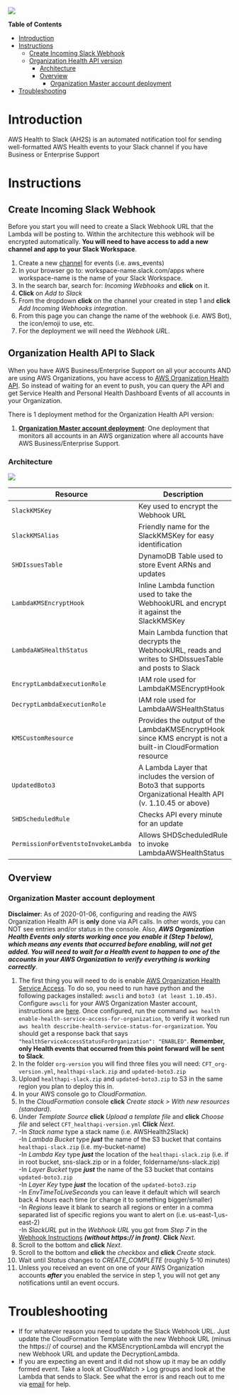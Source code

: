 
![](https://github.com/jordanaroth/awsHealthToSlack/blob/master/assets/ah2s_logo.png?raw=true)


**Table of Contents**

- [Introduction](#introduction)
- [Instructions](#instructions)
  * [Create Incoming Slack Webhook](#create-incoming-slack-webhook)
  * [Organization Health API version](#organization-health-api-to-slack)
    + [Architecture](#architecture-1)
    + [Overview](#overview-1)
      - [Organization Master account deployment](#organization-master-account-deployment)
- [Troubleshooting](#troubleshooting)

# Introduction
AWS Health to Slack (AH2S) is an automated notification tool for sending well-formatted AWS Health events to your Slack channel if you have Business or Enterprise Support

# Instructions
## Create Incoming Slack Webhook
Before you start you will need to create a Slack Webhook URL that the Lambda will be posting to. Within the architecture this webhook will be encrypted automatically. **You will need to have access to add a new channel and app to your Slack Workspace**.

1. Create a new [channel](https://slack.com/help/articles/201402297-Create-a-channel) for events (i.e. aws_events)
2. In your browser go to: workspace-name.slack.com/apps where workspace-name is the name of your Slack Workspace.
3. In the search bar, search for: *Incoming Webhooks* and **click** on it.
4. **Click** on *Add to Slack*
5. From the dropdown **click** on the channel your created in step 1 and **click** *Add Incoming Webhooks integration*.
6. From this page you can change the name of the webhook (i.e. AWS Bot), the icon/emoji to use, etc.
7. For the deployment we will need the *Webhook URL*.

## Organization Health API to Slack
When you have AWS Business/Enterprise Support on all your accounts AND are using AWS Organizations, you have access to [AWS Organization Health API](https://docs.aws.amazon.com/health/latest/APIReference/Welcome.html). So instead of waiting for an event to push, you can query the API and get Service Health and Personal Health Dashboard Events of all accounts in your Organization.

There is 1 deployment method for the Organization Health API version:

1. [**Organization Master account deployment**](#organization-health-api-version): One deployment that monitors all accounts in an AWS organization where all accounts have AWS Business/Enterprise Support.

### Architecture
![](https://github.com/jordanaroth/awsHealthToSlack/blob/master/assets/org-version.png?raw=true)

| Resource | Description                    |
| ------------- | ------------------------------ |
| `SlackKMSKey`      | Key used to encrypt the Webhook URL       |
| `SlackKMSAlias`   | Friendly name for the SlackKMSKey for easy identification     |
| `SHDIssuesTable`   | DynamoDB Table used to store Event ARNs and updates     |
| `LambdaKMSEncryptHook`      | Inline Lambda function used to take the WebhookURL and encrypt it against the SlackKMSKey       |
| `LambdaAWSHealthStatus`   | Main Lambda function that decrypts the WebhookURL, reads and writes to SHDIssuesTable and posts to Slack     |
| `EncryptLambdaExecutionRole`      | IAM role used for LambdaKMSEncryptHook       |
| `DecryptLambdaExecutionRole`   | IAM role used for LambdaAWSHealthStatus     |
| `KMSCustomResource`      | Provides the output of the LambdaKMSEncryptHook since KMS encrypt is not a built-in CloudFormation resource       |
| `UpdatedBoto3`   | A Lambda Layer that includes the version of Boto3 that supports Organizational Health API (v. 1.10.45 or above)     |
| `SHDScheduledRule`      | Checks API every minute for an update       |
| `PermissionForEventstoInvokeLambda`   | Allows SHDScheduledRule to invoke LambdaAWSHealthStatus     |

## Overview
### Organization Master account deployment
**Disclaimer**: As of 2020-01-06, configuring and reading the AWS Organization Health API is **only** done via API calls. In other words, you can NOT see entries and/or status in the console. Also, ***AWS Organization Health Events only starts working once you enable it (Step 1 below), which means any events that occurred before enabling, will not get added. You will need to wait for a Health event to happen to one of the accounts in your AWS Organization to verify everything is working correctly***.
1. The first thing you will need to do is enable [AWS Organization Health Service Access](https://docs.aws.amazon.com/health/latest/APIReference/API_EnableHealthServiceAccessForOrganization.html).  To do so, you need to run have python and the following packages installed: `awscli` and `boto3 (at least 1.10.45)`. Configure `awscli` for your AWS Organization Master account, instructions are [here](https://docs.aws.amazon.com/cli/latest/userguide/cli-configure-files.html). Once configured, run the command `aws health enable-health-service-access-for-organization`, to verify it worked run `aws health describe-health-service-status-for-organization`. You should get a response back that says `"healthServiceAccessStatusForOrganization": "ENABLED"`. **Remember, only Health events that occurred from this point forward will be sent to Slack**.
2. In the folder `org-version` you will find three files you will need: `CFT_org-version.yml`, `healthapi-slack.zip` and `updated-boto3.zip`
3. Upload `healthapi-slack.zip` and `updated-boto3.zip` to S3 in the same region you plan to deploy this in.
4. In your AWS console go to *CloudFormation*.
4. In the *CloudFormation* console **click** *Create stack > With new resources (standard)*.
5. Under *Template Source* **click** *Upload a template file* and **click** *Choose file*  and select `CFT_healthapi-version.yml` **Click** *Next*.
6. -In *Stack name* type a stack name (i.e. AWSHealth2Slack)  
-In *Lambda Bucket* type ***just*** the name of the S3 bucket that contains `healthapi-slack.zip` (i.e. my-bucket-name)  
-In *Lambda Key* type ***just*** the location of the `healthapi-slack.zip` (i.e. if in root bucket, sns-slack.zip or in a folder, foldername/sns-slack.zip)  
-In *Layer Bucket* type ***just*** the name of the S3 bucket that contains `updated-boto3.zip`  
-In *Layer Key* type ***just*** the location of the `updated-boto3.zip`  
-In *EnvTimeToLiveSeconds* you can leave it default which will search back 4 hours each time (or change it to something bigger/smaller)  
-In *Regions* leave it blank to search all regions or enter in a comma separated list of specific regions you want to alert on (i.e. us-east-1,us-east-2)  
-In *SlackURL* put in the *Webhook URL* you got from *Step 7* in the [Webhook Instructions](#create-incoming-slack-webhook) ***(without https:// in front)***. **Click** *Next*.
7. Scroll to the bottom and **click** *Next*.
8. Scroll to the bottom and **click** the *checkbox* and **click** *Create stack*.
9. Wait until *Status* changes to *CREATE_COMPLETE* (roughly 5-10 minutes)
10. Unless you received an event on one of your AWS Organization accounts ***after*** you enabled the service in step 1, you will not get any notifications until an event occurs.

# Troubleshooting
* If for whatever reason you need to update the Slack Webhook URL. Just update the CloudFormation Template with the new Webhook URL (minus the https:// of course) and the KMSEncryptionLambda will encrypt the new Webhook URL and update the DecryptionLambda.
* If you are expecting an event and it did not show up it may be an oddly formed event. Take a look at CloudWatch > Log groups and look at the Lambda that sends to Slack.  See what the error is and reach out to me via [email](mailto:jordroth@amazon.com) for help.